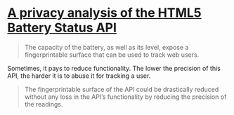 # [A privacy analysis of the HTML5 Battery Status API](https://eprint.iacr.org/2015/616.pdf)

> The capacity of the battery, as well as its level, expose a fingerprintable surface that can be used to track web users.

Sometimes, it pays to reduce functionality. The lower the precision of this API, the harder it is to abuse it for tracking a user.

> The fingerprintable surface of the API could be drastically reduced without any loss in the API’s functionality by reducing the precision of the readings.
